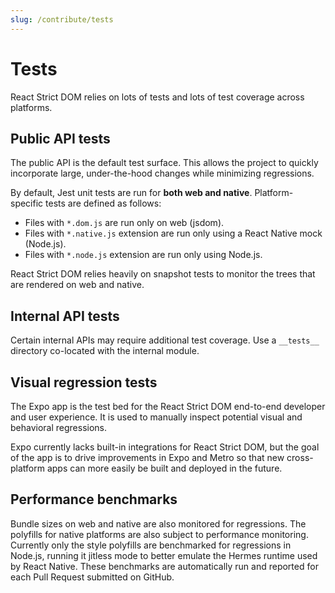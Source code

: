 ```yaml
---
slug: /contribute/tests
---
```


# Tests

<p className="text-xl">React Strict DOM relies on lots of tests and lots of test coverage across platforms.</p>

## Public API tests

The public API is the default test surface. This allows the project to quickly incorporate large, under-the-hood changes while minimizing regressions.

By default, Jest unit tests are run for **both web and native**. Platform-specific tests are defined as follows:

* Files with `*.dom.js` are run only on web (jsdom).
* Files with `*.native.js` extension are run only using a React Native mock (Node.js).
* Files with `*.node.js` extension are run only using Node.js.

React Strict DOM relies heavily on snapshot tests to monitor the trees that are rendered on web and native.

## Internal API tests

Certain internal APIs may require additional test coverage. Use a `__tests__` directory co-located with the internal module.

## Visual regression tests

The Expo app is the test bed for the React Strict DOM end-to-end developer and user experience. It is used to manually inspect potential visual and behavioral regressions.

Expo currently lacks built-in integrations for React Strict DOM, but the goal of the app is to drive improvements in Expo and Metro so that new cross-platform apps can more easily be built and deployed in the future.

## Performance benchmarks

Bundle sizes on web and native are also monitored for regressions. The polyfills for native platforms are also subject to performance monitoring. Currently only the style polyfills are benchmarked for regressions in Node.js, running it jitless mode to better emulate the Hermes runtime used by React Native. These benchmarks are automatically run and reported for each Pull Request submitted on GitHub.

